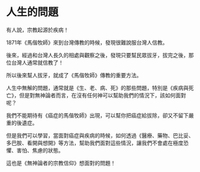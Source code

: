 # 人生的問題

有人說，宗教起源於疾病！

1871年《馬偕牧師》來到台灣傳教的時候，發現很難說服台灣人信教。

後來，經過和台灣人長久的相處與觀察之後，發現只要幫民眾拔牙，拔完之後，那位台灣人通常就信教了！

所以後來幫人拔牙，就成了《馬偕牧師》傳教的重要方法。

人生中無解的問題，通常就是《生、老、病、死》的那些問題，特別是《疾病與死亡》，但是對無神論者而言，在沒有任何神可以幫助我們的情況下，該如何面對呢？

我們不能期待有《癌症的馬偕牧師》出現，可以幫你把癌症給拔除，卻又不留下嚴重的後遺症。

但是我們可以學習，當面對癌症與疾病的時候，如何透過《醫療、藥物、巴比妥、多巴胺、看開與想開》等方法，幫助我們面對這些情況，讓我們不會處在極度恐懼、害怕、焦慮的狀態。

這也是《無神論者的宗教信仰》想面對的問題！


